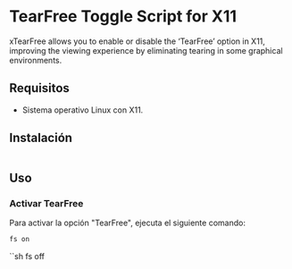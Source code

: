 # TearFree Toggle Script for X11

xTearFree allows you to enable or disable the ‘TearFree’ option in X11, improving the viewing experience by eliminating tearing in some graphical environments.

## Requisitos

- Sistema operativo Linux con X11.

## Instalación

```sh

```

## Uso

### Activar TearFree

Para activar la opción "TearFree", ejecuta el siguiente comando:

```sh
fs on
```

``sh
fs off
```
